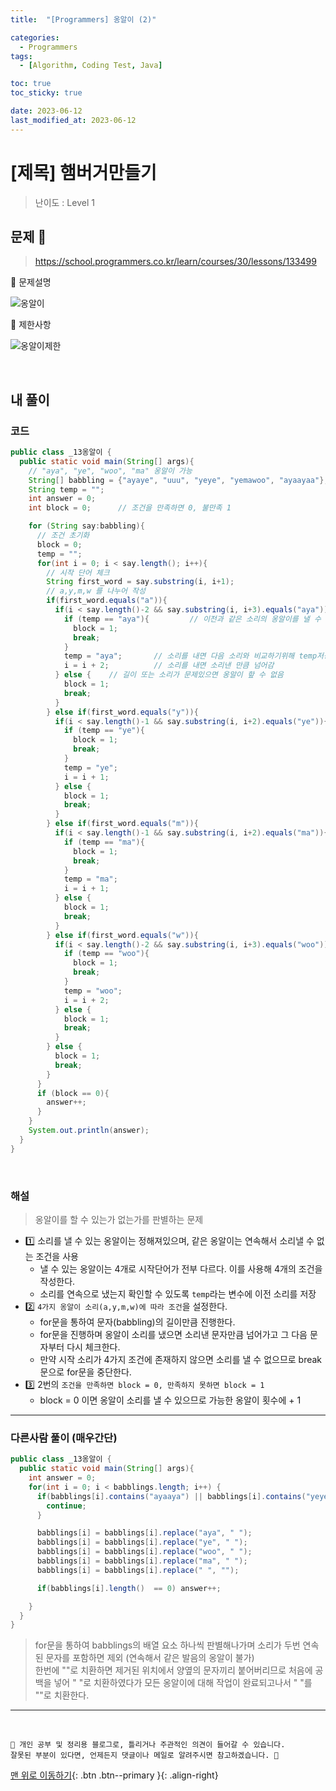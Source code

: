 ```yaml
---
title:  "[Programmers] 옹알이 (2)" 

categories:
  - Programmers
tags:
  - [Algorithm, Coding Test, Java]

toc: true
toc_sticky: true

date: 2023-06-12
last_modified_at: 2023-06-12
---
```


# [제목] 햄버거만들기

> 난이도 : Level 1

## 문제 🎯

> <https://school.programmers.co.kr/learn/courses/30/lessons/133499>

📢 문제설명

![옹알이](https://github.com/hwet-j/hwet-j.github.io/assets/81364742/dd46f805-f911-4e20-9afa-f1edfe4c3eed)

📢 제한사항

![옹알이제한](https://github.com/hwet-j/hwet-j.github.io/assets/81364742/f69e0754-bcab-4675-b893-108052d3b05b)



<br>

## 내 풀이

### 코드

```java
public class _13옹알이 {
  public static void main(String[] args){
    // "aya", "ye", "woo", "ma" 옹알이 가능
    String[] babbling = {"ayaye", "uuu", "yeye", "yemawoo", "ayaayaa"};
    String temp = "";
    int answer = 0;
    int block = 0;      // 조건을 만족하면 0, 불만족 1

    for (String say:babbling){
      // 조건 초기화
      block = 0;
      temp = "";
      for(int i = 0; i < say.length(); i++){
        // 시작 단어 체크
        String first_word = say.substring(i, i+1);
        // a,y,m,w 를 나누어 작성
        if(first_word.equals("a")){
          if(i < say.length()-2 && say.substring(i, i+3).equals("aya")){  // 길이 및 소리 확인
            if (temp == "aya"){         // 이전과 같은 소리의 옹알이를 낼 수 없음
              block = 1;
              break;
            }
            temp = "aya";       // 소리를 내면 다음 소리와 비교하기위해 temp저장
            i = i + 2;          // 소리를 내면 소리낸 만큼 넘어감
          } else {    // 길이 또는 소리가 문제있으면 옹알이 핲 수 없음
            block = 1;
            break;
          }
        } else if(first_word.equals("y")){
          if(i < say.length()-1 && say.substring(i, i+2).equals("ye")){
            if (temp == "ye"){
              block = 1;
              break;
            }
            temp = "ye";
            i = i + 1;
          } else {
            block = 1;
            break;
          }
        } else if(first_word.equals("m")){
          if(i < say.length()-1 && say.substring(i, i+2).equals("ma")){
            if (temp == "ma"){
              block = 1;
              break;
            }
            temp = "ma";
            i = i + 1;
          } else {
            block = 1;
            break;
          }
        } else if(first_word.equals("w")){
          if(i < say.length()-2 && say.substring(i, i+3).equals("woo")){
            if (temp == "woo"){
              block = 1;
              break;
            }
            temp = "woo";
            i = i + 2;
          } else {
            block = 1;
            break;
          }
        } else {
          block = 1;
          break;
        }
      }
      if (block == 0){
        answer++;
      }
    }
    System.out.println(answer);
  }
}
```

<br>

### 해설 

> 옹알이를 할 수 있는가 없는가를 판별하는 문제

- 1️⃣ 소리를 낼 수 있는 옹알이는 정해져있으며, 같은 옹알이는 연속해서 소리낼 수 없는 조건을 사용 
  - 낼 수 있는 옹알이는 4개로 시작단어가 전부 다르다. 이를 사용해 4개의 조건을 작성한다.  
  - 소리를 연속으로 냈는지 확인할 수 있도록 `temp`라는 변수에 이전 소리를 저장
- 2️⃣ `4가지 옹알이 소리(a,y,m,w)에 따라 조건`을 설정한다. 
  - for문을 통하여 문자(babbling)의 길이만큼 진행한다.
  - for문을 진행하며 옹알이 소리를 냈으면 소리낸 문자만큼 넘어가고 그 다음 문자부터 다시 체크한다.
  - 만약 시작 소리가 4가지 조건에 존재하지 않으면 소리를 낼 수 없으므로 break문으로 for문을 중단한다.
- 3️⃣ 2번의 `조건을 만족하면 block = 0, 만족하지 못하면 block = 1`
  -  block = 0 이면 옹알이 소리를 낼 수 있으므로 가능한 옹알이 횟수에 + 1


***


### 다른사람 풀이 (매우간단)

```java
public class _13옹알이 {
  public static void main(String[] args){
    int answer = 0;
    for(int i = 0; i < babblings.length; i++) {
      if(babblings[i].contains("ayaaya") || babblings[i].contains("yeye") || babblings[i].contains("woowoo") || babblings[i].contains("mama")) {
        continue;
      }

      babblings[i] = babblings[i].replace("aya", " ");
      babblings[i] = babblings[i].replace("ye", " ");
      babblings[i] = babblings[i].replace("woo", " ");
      babblings[i] = babblings[i].replace("ma", " ");
      babblings[i] = babblings[i].replace(" ", "");

      if(babblings[i].length()  == 0) answer++;

    }
  }
}
```

> for문을 통하여 babblings의 배열 요소 하나씩 판별해나가며 소리가 두번 연속된 문자를 포함하면 제외 (연속해서 같은 발음의 옹알이 불가)  
> 한번에 ""로 치환하면 제거된 위치에서 양옆의 문자끼리 붙어버리므로 처음에 공백을 넣어 " "로 치환하였다가 모든 옹알이에 대해 작업이 완료되고나서 " "를 ""로 치환한다.  


***
<br> 

    📢 개인 공부 및 정리용 블로그로, 틀리거나 주관적인 의견이 들어갈 수 있습니다.
    잘못된 부분이 있다면, 언제든지 댓글이나 메일로 알려주시면 참고하겠습니다. 🔔

[맨 위로 이동하기](#){: .btn .btn--primary }{: .align-right}

